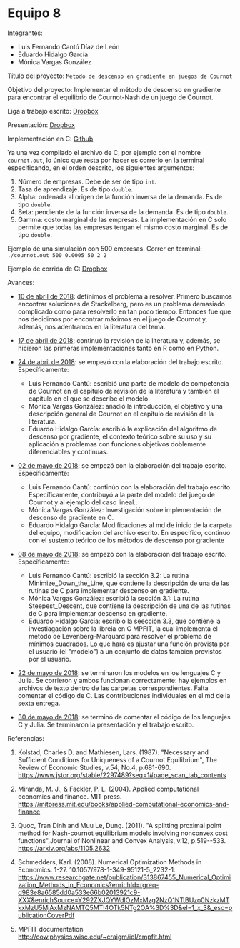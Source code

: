 # Equipo 8

Integrantes:

+ Luis Fernando Cantú Díaz de León
+ Eduardo Hidalgo García
+ Mónica Vargas González

Título del proyecto: `Método de descenso en gradiente en juegos de Cournot`

Objetivo del proyecto: Implementar el método de descenso en gradiente para encontrar el equilibrio de Cournot-Nash de un juego de Cournot.

Liga a trabajo escrito: [Dropbox](https://www.dropbox.com/s/0966eupkrlqmzg2/escrito.pdf?dl=0)

Presentación: [Dropbox](https://www.dropbox.com/s/dddb12yakr9av18/Cournot.pdf?dl=0)

Implementación en C: [Github](avance_30_05_18/C_files/cournot_nash_equilibrium.c)

Ya una vez compilado el archivo de C, por ejemplo con el nombre `cournot.out`, lo único que resta por hacer es correrlo en la terminal especificando, en el orden descrito, los siguientes argumentos:

1. Número de empresas. Debe de ser de tipo `int`.
2. Tasa de aprendizaje. Es de tipo `double`.
3. Alpha: ordenada al origen de la función inversa de la demanda. Es de tipo `double`.
4. Beta: pendiente de la función inversa de la demanda. Es de tipo `double`.
5. Gamma: costo marginal de las empresas. La implementación en C solo permite que todas las empresas tengan el mismo costo marginal. Es de tipo `double`.

Ejemplo de una simulación con 500 empresas. Correr en terminal:
`./cournot.out 500 0.0005 50 2 2`

Ejemplo de corrida de C: [Dropbox](https://www.dropbox.com/s/3s3l7x9tsyy2v9f/ejemplo_100_empresas.txt?dl=0)



Avances:

+ [10 de abril de 2018](avance_10_04_18/entrega1_1.md): definimos el problema a resolver. Primero buscamos encontrar soluciones de Stackelberg, pero es un problema demasiado complicado como para resolverlo en tan poco tiempo. Entonces fue que nos decidimos por encontrar máximos en el juego de Cournot y, además, nos adentramos en la literatura del tema.

+ [17 de abril de 2018](avance_17_04_18/segunda_entrega.md): continuó la revisión de la literatura y, además, se hicieron las primeras implementaciones tanto en R como en Python.

+ [24 de abril de 2018](avance_24_04_18/): se empezó con la elaboración del trabajo escrito. Específicamente:
  * Luis Fernando Cantú: escribió una parte de modelo de competencia de Cournot en el capítulo de revisión de la literatura y también el capítulo en el que se describe el modelo.
  * Mónica Vargas González: añadió la introducción, el objetivo y una descripción general de Cournot en el capítulo de revisión de la literatura.
  * Eduardo Hidalgo García: escribió la explicación del algoritmo de descenso por gradiente, el contexto teórico sobre su uso y su aplicación a problemas con funciones objetivos doblemente diferenciables y continuas.

+ [02 de mayo de 2018](entrega_02_05_18/): se empezó con la elaboración del trabajo escrito. Específicamente:
  * Luis Fernando Cantú: continúo con la elaboración del trabajo escrito. Específicamente, contribuyó a la parte del modelo del juego de Cournot y al ejemplo del caso lineal..
  * Mónica Vargas González: Investigación sobre implementación de descenso de gradiente en C.
  * Eduardo Hidalgo García: Modificaciones al md de inicio de la carpeta del equipo, modificacion del archivo escrito. En especifico, continuo con el sustento teórico de los métodos de descenso por gradiente

+ [08 de mayo de 2018](avance_08_05_18/): se empezó con la elaboración del trabajo escrito. Específicamente:
  * Luis Fernando Cantú: escribió la sección 3.2: La rutina Minimize_Down_the_Line, que contiene la descripción de una de las rutinas de C para implementar descenso en gradiente.
  * Mónica Vargas González: escribió la sección 3.1: La rutina Steepest_Descent, que contiene la descripción de una de las rutinas de C para implementar descenso en gradiente.
  * Eduardo Hidalgo García: escribio la seección 3.3, que contiene la investiagación sobre la libreia en C MPFIT, la cual implementa el metodo de Levenberg-Marquard para resolver el problema de mínimos cuadrados. Lo que hará es ajustar una función provista por el usuario (el "modelo") a un conjunto de datos tambien provistos por el usuario.

+ [22 de mayo de 2018](avance_22_05_18/sexta_entrega.md): se terminaron los modelos en los lenguajes C y Julia. Se corrieron y ambos funcionan correctamente: hay ejemplos en archivos de texto dentro de las carpetas correspondientes. Falta comentar el código de C. Las contribuciones individuales en el md de la sexta entrega.

+ [30 de mayo de 2018](avance_30_05_18/ultima_entrega.md): se terminó de comentar el código de los lenguajes C y Julia. Se terminaron la presentación y el trabajo escrito.



Referencias:

1.  Kolstad, Charles D. and Mathiesen, Lars. (1987). "Necessary and Sufficient Conditions for Uniqueness of a Cournot Equilibrium", The Review of Economic Studies, v.54, No.4, p.681-690. <https://www.jstor.org/stable/2297489?seq=1#page_scan_tab_contents>

2.  Miranda, M. J., & Fackler, P. L. (2004). Applied computational economics and finance. MIT press. <https://mitpress.mit.edu/books/applied-computational-economics-and-finance>

3.  Quoc, Tran Dinh and Muu Le, Dung. (2011). "A splitting proximal point method for Nash-cournot equilibrium models involving nonconvex cost functions",Journal of Nonlinear and Convex Analysis, v.12, p.519--533. <https://arxiv.org/abs/1105.2632>

4. Schmedders, Karl. (2008). Numerical Optimization Methods in Economics. 1-27. 10.1057/978-1-349-95121-5\_2232-1. <https://www.researchgate.net/publication/313867455_Numerical_Optimization_Methods_in_Economics?enrichId=rgreq-d983e8a6585dd0a533e66b02013921c9-XXX&enrichSource=Y292ZXJQYWdlOzMxMzg2NzQ1NTtBUzo0NzkzMTkxMzU5MjAxMzNAMTQ5MTI4OTk5NTg2OA%3D%3D&el=1_x_3&_esc=publicationCoverPdf>

4. MPFIT documentation  http://cow.physics.wisc.edu/~craigm/idl/cmpfit.html

